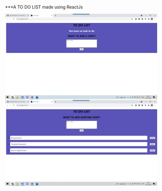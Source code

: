 ***A TO DO LIST made using ReactJs 

<img src="Screenshots/first.jpeg" width="500" />
<img src="Screenshots/second.jpeg" width="500" />
